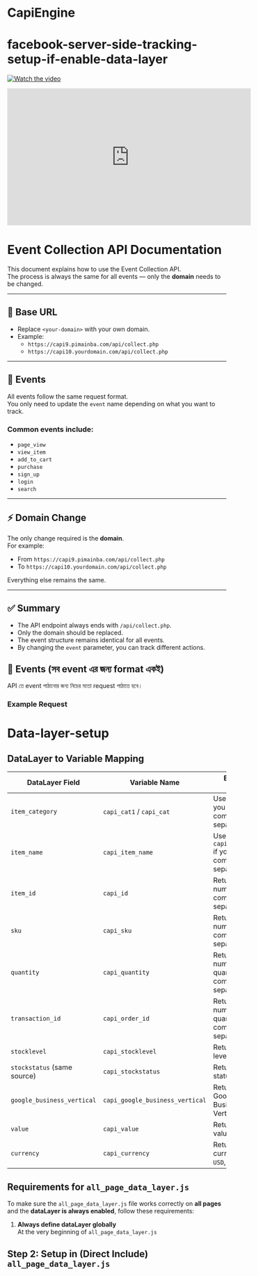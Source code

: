 # CapiEngine
# facebook-server-side-tracking-setup-if-enable-data-layer
<!-- Clickable thumbnail that opens the YouTube video -->
[![Watch the video](https://img.youtube.com/vi/fPh_Ju9TshM/maxresdefault.jpg)](https://www.youtube.com/watch?v=fPh_Ju9TshM)

<iframe width="560" height="315"
src="https://www.youtube.com/embed/fPh_Ju9TshM"
title="YouTube video player"
frameborder="0"
allow="accelerometer; autoplay; clipboard-write; encrypted-media; gyroscope; picture-in-picture"
allowfullscreen>
</iframe>

# Event Collection API Documentation

This document explains how to use the Event Collection API.  
The process is always the same for all events — only the **domain** needs to be changed.

---

## 🔗 Base URL

- Replace `<your-domain>` with your own domain.  
- Example:
  - `https://capi9.pimainba.com/api/collect.php`
  - `https://capi10.yourdomain.com/api/collect.php`

---

## 📌 Events
All events follow the same request format.  
You only need to update the `event` name depending on what you want to track.

### Common events include:
- `page_view`
- `view_item`
- `add_to_cart`
- `purchase`
- `sign_up`
- `login`
- `search`

---

## ⚡ Domain Change
The only change required is the **domain**.  
For example:  
- From `https://capi9.pimainba.com/api/collect.php`  
- To `https://capi10.yourdomain.com/api/collect.php`  

Everything else remains the same.

---

## ✅ Summary
- The API endpoint always ends with `/api/collect.php`.
- Only the domain should be replaced.
- The event structure remains identical for all events.
- By changing the `event` parameter, you can track different actions.

## 📌 Events (সব event এর জন্য format একই)

API তে event পাঠানোর জন্য নিচের মতো request পাঠাতে হবে।  

### Example Request

# Data-layer-setup

## DataLayer to Variable Mapping

| DataLayer Field              | Variable Name                   | Example Usage                         |
|-------------------------------|---------------------------------|---------------------------------------|
| `item_category`              | `capi_cat1` / `capi_cat`        | Use `capi_cat` if you need comma-separated list |
| `item_name`                  | `capi_item_name`                | Use `capi_item_name` if you need comma-separated list |
| `item_id`                    | `capi_id`                       | Returns numeric IDs, comma-separated  |
| `sku`                        | `capi_sku`                      | Returns numeric SKUs, comma-separated |
| `quantity`                   | `capi_quantity`                 | Returns numeric quantity, comma-separated |
| `transaction_id`             | `capi_order_id`                 | Returns numeric quantity, comma-separated |
| `stocklevel`                 | `capi_stocklevel`               | Returns stock level values            |
| `stockstatus` (same source)  | `capi_stockstatus`              | Returns stock status values           |
| `google_business_vertical`   | `capi_google_business_vertical` | Returns Google Business Vertical(s)   |
| `value`                      | `capi_value`                    | Returns total value                   |
| `currency`                   | `capi_currency`                 | Returns currency (e.g. `USD`, `BDT`)  |


## Requirements for `all_page_data_layer.js`

To make sure the `all_page_data_layer.js` file works correctly on **all pages** and the **dataLayer is always enabled**, follow these requirements:

1. **Always define dataLayer globally**  
   At the very beginning of `all_page_data_layer.js`


## Step 2: Setup in <head> (Direct Include) `all_page_data_layer.js`
<head>
<script src="/js/all_page_data_layer.js"></script>
</head>


